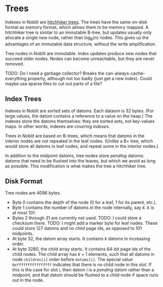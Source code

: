# Trees

Indexes in Noblit are [hitchhiker trees][hitchhiker]. The trees have the same
on-disk format as memory format, which allows them to be memory mapped. A
hitchhiker tree is similar to an immutable B-tree, but updates usually only
allocate a single new node, rather than log<sub>B</sub>(n) nodes. This gives us
the advantages of an immutable data structure, without the write amplification.

[hitchhiker]: https://www.youtube.com/watch?v=jdn617M3-P4

Tree nodes in Noblit are immutable. Index updates produce new nodes that succeed
older nodes. Nodes can become unreachable, but they are never removed.

TODO: Do I need a garbage collector? Breaks the can-always-cache-everything
property, although not too badly (just get a new index). Could maybe use sparse
files to cut out parts of a file?

## Index Trees 

Indexes in Noblit are sorted sets of datoms. Each dataom is 32 bytes. (For large
values, the datom contains a reference to a value on the heap.) The indexes
store the datoms themselves: they are sorted sets, not key-values maps. In other
words, indexes are *covering indexes*.

Trees in Noblit are based on B-trees, which means that datoms in the interior
nodes are *not* repeated in the leaf nodes. (Unlike a B+ tree, which would store
all datoms in leaf nodes, and repeat some in the interior nodes.)

In addition to the midpoint datoms, tree nodes store *pending* datoms: datoms
that need to be flushed into the leaves, but which we avoid as long as possible.
This modification is what makes the tree a hitchhiker tree.

## Disk Format

Tree nodes are 4096 bytes.

 * Byte 0 contains the depth of the node (0 for a leaf, 1 for its parent, etc.).
 * Byte 1 contains the number of datoms in the node internally, say <var>k</var>.
   <var>k</var> is at most 101.
 * Bytes 2 through 31 are currently not used.
   TODO: I could store a checksum there.
   TODO: I might add a marker byte for leaf nodes. These could store 127 datoms
   and no child page ids, as opposed to 101 midpoints.
 * At byte 32, the datom array starts. It contains <var>k</var> datoms in
   increasing order.
 * At byte 3280, the child array starts. It contains 64-bit page ids of the
   child nodes. The child array has <var>k</var> + 1 elements, such that all
   datoms in node `children[i]` order before `datoms[i]`. The special value
   `0xffffffffffffffff` indicates that there is no child node in this slot.
   If this is the case for slot <var>i</var>, then datom <var>i</var> is a
   *pending* datom rather than a midpoint, and that datom should be flushed
   to a child node if space runs out in the node.

